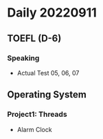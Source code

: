 Daily 20220911
===

## TOEFL (D-6)
### Speaking
- Actual Test 05, 06, 07

## Operating System
### Project1: Threads
- Alarm Clock